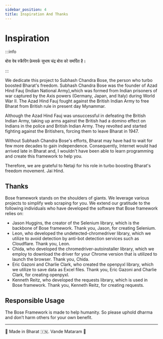 ```yaml
---
sidebar_position: 4
title: Inspiration And Thanks
---
```


# Inspiration 


:::info 

बोस वेब स्क्रैपिंग फ्रेमवर्क सुभाष चंद्र बोस को समर्पित है।

:::

We dedicate this project to Subhash Chandra Bose, the person who turbo boosted Bharat's freedom. Subhash Chandra Bose was the founder of Azad Hind Fauj (Indian National Army),which was formed from Indian prisoners of war captured by the Axis powers (Germany, Japan, and Italy) during World War II. The Azad Hind Fauj fought against the British Indian Army to free Bharat from British rule in present day Mynammar.

Although the Azad Hind Fauj was unsuccessful in defeating the British Indian Army, taking up arms against the British had a domino effect on Indians in the police and British Indian Army. They revolted and started fighting against the Britishers, forcing them to leave Bharat in 1947.

Without Subhash Chandra Bose's efforts, Bharat may have had to wait for few more decades to gain independence. Consequently, Internet would had arrived late in Bharat and, I wouldn't have been able to learn programming and create this framework to help you.

Therefore, we are grateful to Netaji for his role in turbo boosting Bharat's freedom movement. Jai Hind.

## Thanks 

Bose framework stands on the shoulders of giants. We leverage various projects to simplify web scraping for you. We extend our gratitude to the following individuals who have developed the software that Bose framework relies on:

-   Jason Huggins, the creator of the Selenium library, which is the backbone of Bose framework. Thank you, Jason, for creating Selenium.
-   Leon, who developed the undetected-chromedriver library, which we utilize to avoid detection by anti-bot detection services such as Cloudflare. Thank you, Leon.
-   Chida, who developed the chromedriver-autoinstaller library, which we employ to download the driver for your Chrome version that is utilized to launch the browser. Thank you, Chida.
-   Eric Gazoni and Charlie Clark, who created the openpyxl library, which we utilize to save data as Excel files. Thank you, Eric Gazoni and Charlie Clark, for creating openpyxl.
-   Kenneth Reitz, who developed the requests library, which is used in Bose framework. Thank you, Kenneth Reitz, for creating requests.

## Responsible Usage

The Bose Framework is made to help humanity. So please uphold dharma and don’t harm others for your own benefit.  

---
🙏 Made in Bharat 🇮🇳. Vande Mataram 🙏